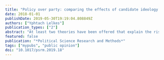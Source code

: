```yaml
---
title: "Policy over party: comparing the effects of candidate ideology and party on affective polarization"
date: 2018-01-01
publishDate: 2019-05-30T19:19:04.808849Z
authors: ["Yphtach Lelkes"]
publication_types: ["2"]
abstract: "At least two theories have been offered that explain the rise of affective polarization. Some scholars, relying on social identity theory, argue that as the relevance of party identification increased, Americans became more likely to see their in-party in positive terms and the out-party in negative terms. Other scholars argue that affective polarization is a reaction to increasingly extreme political actors. This study seeks to arbitrate between these two theories of affective polarization through a survey experiment which asks respondents to rate candidates whose party (or lack thereof) and ideology (or lack thereof) is randomly assigned. In line with the policy-oriented view of affective polarization, respondents reacted far more strongly to ideology than party, especially if it was the ideology of the member of the out-party."
featured: false
publication: "*Political Science Research and Methods*"
tags: ["mypubs", "public opinion"]
doi: "10.1017/psrm.2019.18"
---
```


